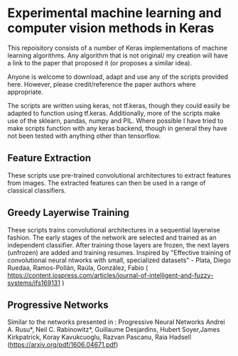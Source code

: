 # Experimental machine learning and computer vision methods in Keras

This repoisitory consists of a number of Keras implementations of machine learning algorithms.
Any algorithm that is not original/ my creation will have a link to the paper that proposed it (or proposes a similar idea).

Anyone is welcome to download, adapt and use any of the scripts provided here. 
However, please credit/reference the paper authors where appropriate.

The scripts are written using keras, not tf.keras, though they could easily be adapted to function using tf.keras.
Additionally, more of the scripts make use of the sklearn, pandas, numpy and PIL.
Where possible I have tried to make scripts function with any keras backend, though in general they have not been tested with anything other than tensorflow.

## Feature Extraction
These scripts use pre-trained convolutional architectures to extract features from images.
The extracted features can then be used in a range of classical classifiers.

## Greedy Layerwise Training
These scripts trains convolutional architectures in a sequential layerwise fashion.
The early stages of the network are selected and trained as an independent classifier.
After training those layers are frozen, the next layers (unfrozen) are added and training resumes.
Inspired by "Effective training of convolutional neural ntworks with small, specialized datasets" - Plata, Diego Ruedaa, Ramos-Pollán, Raúla, González, Fabio ( https://content.iospress.com/articles/journal-of-intelligent-and-fuzzy-systems/ifs169131 )


## Progressive Networks
Similar to the networks presented in : Progressive Neural Networks Andrei A. Rusu*, Neil C. Rabinowitz*, Guillaume Desjardins, Hubert Soyer,James Kirkpatrick, Koray Kavukcuoglu, Razvan Pascanu, Raia Hadsell (https://arxiv.org/pdf/1606.04671.pdf)

